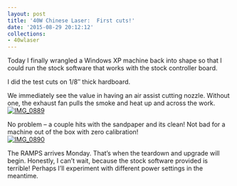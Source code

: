 ```yaml
---
layout: post
title: '40W Chinese Laser:  First cuts!'
date: '2015-08-29 20:12:12'
collections:
- 40wlaser
---
```



Today I finally wrangled a Windows XP machine back into shape so that I could run the stock software that works with the stock controller board.

I did the test cuts on 1/8″ thick hardboard.

We immediately see the value in having an air assist cutting nozzle. Without one, the exhaust fan pulls the smoke and heat up and across the work.  
[![IMG_0889](https://i0.wp.com/res.cloudinary.com/thecase/image/upload/h_225,w_300/v1514683181/IMG_0889_s3zkl2.jpg?resize=300%2C225)](https://i1.wp.com/res.cloudinary.com/thecase/image/upload/v1514683181/IMG_0889_s3zkl2.jpg)

No problem – a couple hits with the sandpaper and its clean! Not bad for a machine out of the box with zero calibration!  
[![IMG_0890](https://i2.wp.com/res.cloudinary.com/thecase/image/upload/h_225,w_300/v1514683179/IMG_0890_ban2av.jpg?resize=300%2C225)](https://i1.wp.com/res.cloudinary.com/thecase/image/upload/v1514683179/IMG_0890_ban2av.jpg)

The RAMPS arrives Monday. That’s when the teardown and upgrade will begin. Honestly, I can’t wait, because the stock software provided is terrible! Perhaps I’ll experiment with different power settings in the meantime.


